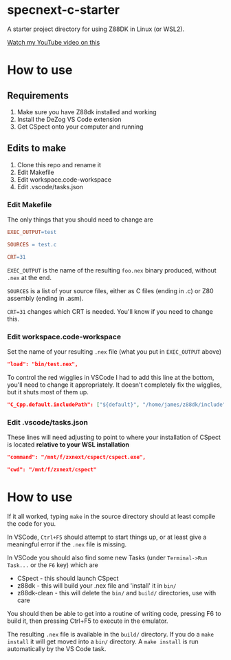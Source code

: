# specnext-c-starter
A starter project directory for using Z88DK in Linux (or WSL2).

[Watch my YouTube video on this](https://youtu.be/HyRuLT6Io3I)

# How to use

## Requirements

1. Make sure you have Z88dk installed and working
2. Install the DeZog VS Code extension
3. Get CSpect onto your computer and running

## Edits to make

1. Clone this repo and rename it
2. Edit Makefile
3. Edit workspace.code-workspace
4. Edit .vscode/tasks.json

### Edit Makefile

The only things that you should need to change are

```Makefile
EXEC_OUTPUT=test

SOURCES = test.c

CRT=31
```

`EXEC_OUTPUT` is the name of the resulting `foo.nex` binary produced, without
`.nex` at the end.

`SOURCES` is a list of your source files, either as C files (ending in .c) or
Z80 assembly (ending in .asm).

`CRT=31` changes which CRT is needed. You'll know if you need to change this.

### Edit workspace.code-workspace

Set the name of your resulting `.nex` file (what you put in `EXEC_OUTPUT` above)

```json
"load": "bin/test.nex",
```

To control the red wigglies in VSCode I had to add this line at the bottom,
you'll need to change it appropriately. It doesn't completely fix the wigglies,
but it shuts most of them up.

```json
"C_Cpp.default.includePath": ["${default}", "/home/james/z88dk/include"]
```

### Edit .vscode/tasks.json

These lines will need adjusting to point to where your installation of CSpect is
located **relative to your WSL installation**

```json
"command": "/mnt/f/zxnext/cspect/cspect.exe",
```

```json
"cwd": "/mnt/f/zxnext/cspect"
```

# How to use

If it all worked, typing `make` in the source directory should at least compile
the code for you.

In VSCode, `Ctrl+F5` should attempt to start things up, or at least give a
meaningful error if the `.nex` file is missing.

In VSCode you should also find some new Tasks (under `Terminal->Run Task...` or
the `F6` key) which are

* CSpect - this should launch CSpect
* z88dk - this will build your .nex file and 'install' it in `bin/`
* z88dk-clean - this will delete the `bin/` and `build/` directories, use with care

You should then be able to get into a routine of writing code, pressing F6
to build it, then pressing Ctrl+F5 to execute in the emulator.

The resulting `.nex` file is available in the `build/` directory. If you do
a `make install` it will get moved into a `bin/` directory. A `make install`
is run automatically by the VS Code task.
